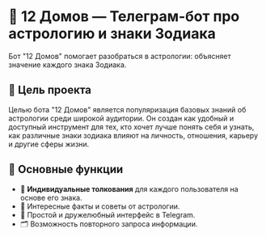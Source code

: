 # 🌟 12 Домов — Телеграм-бот про астрологию и знаки Зодиака
Бот "12 Домов" помогает разобраться в астрологии: объясняет значение каждого знака Зодиака.


## 🎯 Цель проекта

Целью бота "12 Домов" является популяризация базовых знаний об астрологии среди широкой аудитории. Он создан как удобный и доступный инструмент для тех, кто хочет лучше понять себя и узнать, как различные знаки зодиака влияют на личность, отношения, карьеру и другие сферы жизни.

## 🔮 Основные функции


- 💬 **Индивидуальные толкования** для каждого пользователя на основе его знака.
- 🧠 Интересные факты и советы от астрологии.
- 🤖 Простой и дружелюбный интерфейс в Telegram.
- 🗂 Возможность повторного запроса информации.


